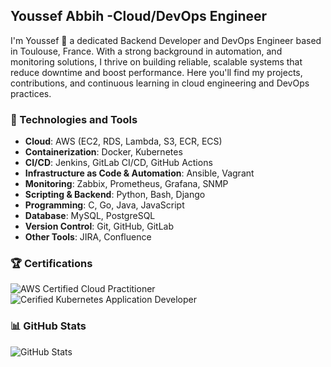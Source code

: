 ## Youssef Abbih -Cloud/DevOps Engineer

I'm Youssef 👋 a dedicated Backend Developer and DevOps Engineer based in Toulouse, France. With a strong background in automation, and monitoring solutions, I thrive on building reliable, scalable systems that reduce downtime and boost performance. Here you'll find my projects, contributions, and continuous learning in cloud engineering and DevOps practices.

### 🔧 Technologies and Tools

* **Cloud**: AWS (EC2, RDS, Lambda, S3, ECR, ECS)
* **Containerization**: Docker, Kubernetes
* **CI/CD**: Jenkins, GitLab CI/CD, GitHub Actions
* **Infrastructure as Code & Automation**: Ansible, Vagrant
* **Monitoring**: Zabbix, Prometheus, Grafana, SNMP
* **Scripting & Backend**: Python, Bash, Django
* **Programming**: C, Go, Java, JavaScript
* **Database**: MySQL, PostgreSQL
* **Version Control**: Git, GitHub, GitLab
* **Other Tools**: JIRA, Confluence

### 🏆 Certifications

![AWS Certified Cloud Practitioner](https://img.shields.io/badge/AWS%20Certified-Cloud%20Practitioner-FF9900?style=for-the-badge)
![Cerified Kubernetes Application Developer](https://img.shields.io/badge/CKAD%20Certified-Kubernetes%20Application%20Developer-326CE5?style=for-the-badge
)


### 📊 GitHub Stats

![GitHub Stats](https://github-readme-stats.vercel.app/api?username=youssef-abbih&show_icons=true&theme=radical)

